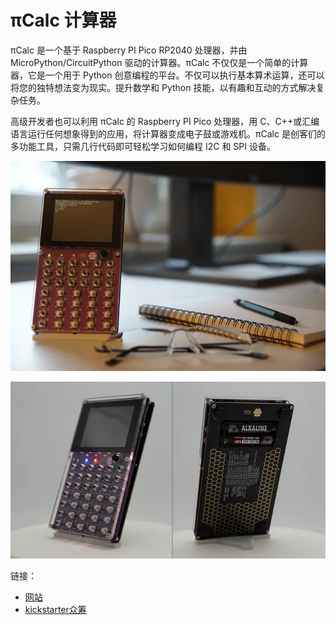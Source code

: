 # πCalc 计算器

πCalc 是一个基于 Raspberry PI Pico RP2040 处理器，并由 MicroPython/CircuitPython 驱动的计算器。πCalc 不仅仅是一个简单的计算器，它是一个用于 Python 创意编程的平台。不仅可以执行基本算术运算，还可以将您的独特想法变为现实。提升数学和 Python 技能，以有趣和互动的方式解决复杂任务。

高级开发者也可以利用 πCalc 的 Raspberry PI Pico 处理器，用 C、C++或汇编语言运行任何想象得到的应用，将计算器变成电子鼓或游戏机。πCalc 是创客们的多功能工具，只需几行代码即可轻松学习如何编程 I2C 和 SPI 设备。

![](01.webp)

![](02.webp)

链接：
- [网站](https://www.kickstarter.com/projects/shellbrix/calc)
- [kickstarter众筹](https://www.kickstarter.com/projects/shellbrix/calc)
